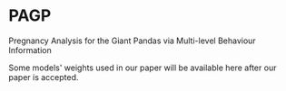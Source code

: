 # PAGP
Pregnancy Analysis for the Giant Pandas via Multi-level Behaviour Information

Some models' weights used in our paper will be available here after our paper is accepted.
